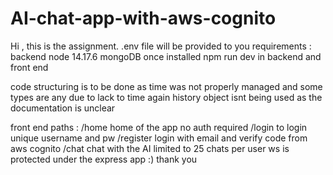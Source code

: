 # AI-chat-app-with-aws-cognito
Hi , this is the assignment. 
.env file will be provided to you
requirements :
	backend node  14.17.6
	mongoDB 
	once installed 
npm run dev in backend and front end 

code structuring is to be done as time was not properly managed and some types are any due to lack to time again 
history object isnt being used as the documentation is unclear

front end paths : /home 
			home of the app no auth required
		/login 
			to login unique username and pw
		/register 
			login with email and verify code from aws cognito 
		/chat 
			chat with the AI
			limited to 25 chats per user 
ws is protected under the express app :)
thank you